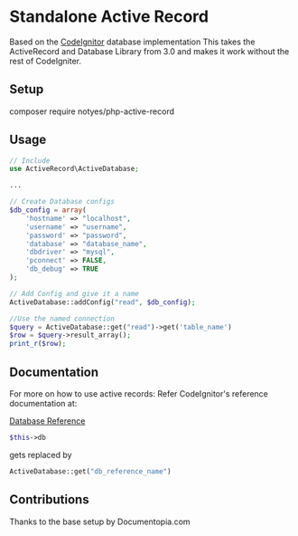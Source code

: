 Standalone Active Record
========================
Based on the [CodeIgnitor](https://github.com/bcit-ci/CodeIgniter) database implementation
This takes the ActiveRecord and Database Library from 3.0 and makes it work without the rest of CodeIgniter.

Setup
------------------------
composer require notyes/php-active-record

Usage
------------------------
```php
// Include
use ActiveRecord\ActiveDatabase;

...

// Create Database configs
$db_config = array(
    'hostname' => "localhost",
    'username' => "username",
    'password' => "password",
    'database' => "database_name",
    'dbdriver' => "mysql",
    'pconnect' => FALSE,
    'db_debug' => TRUE
);

// Add Config and give it a name
ActiveDatabase::addConfig("read", $db_config);

//Use the named connection
$query = ActiveDatabase::get("read")->get('table_name')
$row = $query->result_array();
print_r($row);
```

Documentation
------------------------

For more on how to use active records: Refer CodeIgnitor's reference documentation at:

[Database Reference](http://www.codeigniter.com/userguide3/database/index.html)

```php
$this->db
```
gets replaced by
```php
ActiveDatabase::get("db_reference_name")
```

Contributions
------------------------
Thanks to the base setup by Documentopia.com


